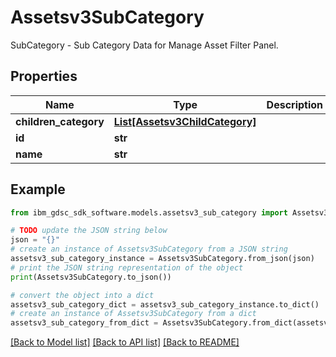 # Assetsv3SubCategory

SubCategory - Sub Category Data for Manage Asset Filter Panel.

## Properties

Name | Type | Description | Notes
------------ | ------------- | ------------- | -------------
**children_category** | [**List[Assetsv3ChildCategory]**](Assetsv3ChildCategory.md) |  | [optional] 
**id** | **str** |  | [optional] 
**name** | **str** |  | [optional] 

## Example

```python
from ibm_gdsc_sdk_software.models.assetsv3_sub_category import Assetsv3SubCategory

# TODO update the JSON string below
json = "{}"
# create an instance of Assetsv3SubCategory from a JSON string
assetsv3_sub_category_instance = Assetsv3SubCategory.from_json(json)
# print the JSON string representation of the object
print(Assetsv3SubCategory.to_json())

# convert the object into a dict
assetsv3_sub_category_dict = assetsv3_sub_category_instance.to_dict()
# create an instance of Assetsv3SubCategory from a dict
assetsv3_sub_category_from_dict = Assetsv3SubCategory.from_dict(assetsv3_sub_category_dict)
```
[[Back to Model list]](../README.md#documentation-for-models) [[Back to API list]](../README.md#documentation-for-api-endpoints) [[Back to README]](../README.md)


